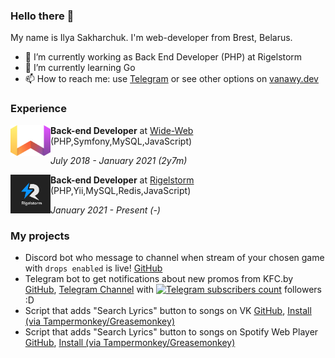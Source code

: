 ### Hello there 👋

<!--
**Vanawy/vanawy** is a ✨ _special_ ✨ repository because its `README.md` (this file) appears on your GitHub profile. -->

My name is Ilya Sakharchuk. I'm web-developer from Brest, Belarus.

- 💼 I’m currently working as Back End Developer (PHP) at Rigelstorm
- 🌱 I’m currently learning Go
- 📫 How to reach me: use [Telegram](https://t.me/vanawy) or see other options on [vanawy.dev](https://www.vanawy.dev)

### Experience
<img src="wide-web-logo.png" width="64" align="left"> **Back-end Developer** at [Wide-Web](https://wide-web.by) (PHP,Symfony,MySQL,JavaScript)

*July 2018 - January 2021 (2y7m)*
<br clear="left">

<img src="rigelstorm-logo.png" width="64" align="left"> **Back-end Developer** at [Rigelstorm](https://park.by/residents/rigelshtorm/) (PHP,Yii,MySQL,Redis,JavaScript)

*January 2021 - Present (-)*
<br clear="left">

### My projects 
- Discord bot who message to channel when stream of your chosen game with `drops enabled` is live! [GitHub](https://github.com/Vanawy/twitch-drops-monitor)
- Telegram bot to get notifications about new promos from KFC.by [GitHub](https://github.com/Vanawy/kfc-alert-bot), [Telegram Channel](https://t.me/kfcby) with [![Telegram subscribers count](https://img.shields.io/endpoint?url=https://www.lambda.vanawy.dev/getChannelSubCount)](https://t.me/kfcby) followers :D
- Script that adds "Search Lyrics" button to songs on VK [GitHub](https://github.com/Vanawy/vk-song-lyrics), [Install (via Tampermonkey/Greasemonkey)](https://github.com/Vanawy/vk-song-lyrics/blob/master/vk-song-lyrics.user.js?raw=true)
- Script that adds "Search Lyrics" button to songs on Spotify Web Player [GitHub](https://github.com/Vanawy/spotify-song-lyrics), [Install (via Tampermonkey/Greasemonkey)](https://github.com/Vanawy/spotify-song-lyrics/raw/main/spotify-song-lyrics.user.js)
